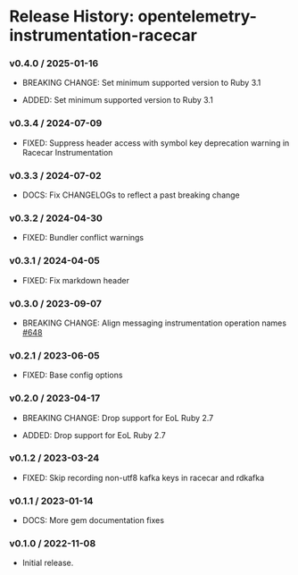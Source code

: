 # Release History: opentelemetry-instrumentation-racecar

### v0.4.0 / 2025-01-16

* BREAKING CHANGE: Set minimum supported version to Ruby 3.1

* ADDED: Set minimum supported version to Ruby 3.1

### v0.3.4 / 2024-07-09

* FIXED: Suppress header access with symbol key deprecation warning in Racecar Instrumentation

### v0.3.3 / 2024-07-02

* DOCS: Fix CHANGELOGs to reflect a past breaking change

### v0.3.2 / 2024-04-30

* FIXED: Bundler conflict warnings

### v0.3.1 / 2024-04-05

* FIXED: Fix markdown header

### v0.3.0 / 2023-09-07

* BREAKING CHANGE: Align messaging instrumentation operation names [#648](https://github.com/open-telemetry/opentelemetry-ruby-contrib/pull/648)

### v0.2.1 / 2023-06-05

* FIXED: Base config options 

### v0.2.0 / 2023-04-17

* BREAKING CHANGE: Drop support for EoL Ruby 2.7 

* ADDED: Drop support for EoL Ruby 2.7 

### v0.1.2 / 2023-03-24

* FIXED: Skip recording non-utf8 kafka keys in racecar and rdkafka

### v0.1.1 / 2023-01-14

* DOCS: More gem documentation fixes 

### v0.1.0 / 2022-11-08

* Initial release.
